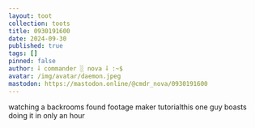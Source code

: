 ```yaml
---
layout: toot
collection: toots
title: 0930191600
date: 2024-09-30
published: true
tags: []
pinned: false
author: ⸸ commander ░ nova ⸸ :~$
avatar: /img/avatar/daemon.jpeg
mastodon: https://mastodon.online/@cmdr_nova/0930191600
---
```


watching a backrooms found footage maker tutorialthis one guy boasts doing it in only an hour
